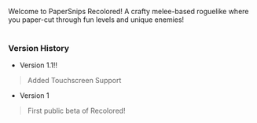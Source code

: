 Welcome to PaperSnips Recolored! A crafty melee-based roguelike where you paper-cut through fun levels and unique enemies! <br/>
<br/>
### Version History <br/>
- Version 1.1!! <br/>
> Added Touchscreen Support <br/>
- Version 1 <br/>
> First public beta of Recolored! <br/>
